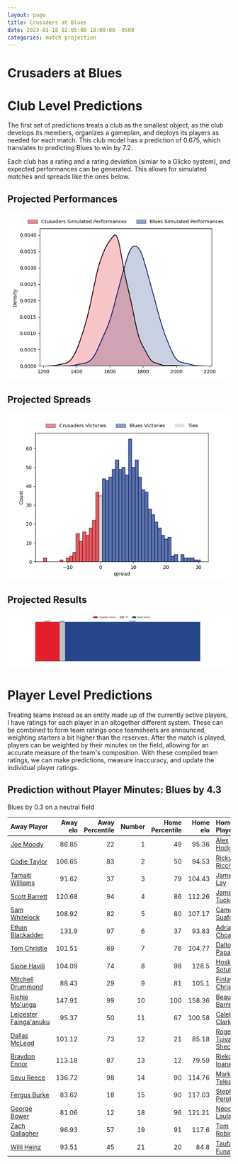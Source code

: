 ```yaml
---  
layout: page  
title: Crusaders at Blues  
date: 2023-03-18 02:05:00 18:00:00 -0500  
categories: match projection  
---
```

# Crusaders at Blues

# Club Level Predictions


The first set of predictions treats a club as the smallest object, as the club develops its members, organizes a gameplan, and deploys its players as needed for each match. This club model has a prediction of 0.675, which translates to predicting Blues to win by 7.2.

Each club has a rating and a rating deviation (simiar to a Glicko system), and expected performances can be generated. This allows for simulated matches and spreads like the ones below.
## Projected Performances


![Projected Performances](plots/performances_2023-03-18-Blues-Crusaders.png)
## Projected Spreads


![Projected Spreads](plots/spreads_2023-03-18-Blues-Crusaders.png)
## Projected Results


![Projected Results](plots/resultbar_2023-03-18-Blues-Crusaders.png)
# Player Level Predictions


Treating teams instead as an entity made up of the currently active players, I have ratings for each player in an altogether different system. These can be combined to form team ratings once teamsheets are announced, weighting starters a bit higher than the reserves. After the match is played, players can be weighted by their minutes on the field, allowing for an accurate measure of the team's composition. With these compiled team ratings, we can make predictions, measure inaccuracy, and update the individual player ratings.
## Prediction without Player Minutes: Blues by 4.3


Blues by 0.3 on a neutral field



| Away Player                                                                 |   Away elo |   Away Percentile |   Number |   Home Percentile |   Home elo | Home Player                                                           |
|:----------------------------------------------------------------------------|-----------:|------------------:|---------:|------------------:|-----------:|:----------------------------------------------------------------------|
| [Joe Moody](..//playerfiles//JoeMoody_cleaned.md)                           |      86.85 |                22 |        1 |                49 |      95.36 | [Alex Hodgman](..//playerfiles//AlexHodgman_cleaned.md)               |
| [Codie Taylor](..//playerfiles//CodieTaylor_cleaned.md)                     |     106.65 |                83 |        2 |                50 |      94.53 | [Ricky Riccitelli](..//playerfiles//RickyRiccitelli_cleaned.md)       |
| [Tamaiti Williams](..//playerfiles//TamaitiWilliams_cleaned.md)             |      91.62 |                37 |        3 |                79 |     104.43 | [James Lay](..//playerfiles//JamesLay_cleaned.md)                     |
| [Scott Barrett](..//playerfiles//ScottBarrett_cleaned.md)                   |     120.68 |                94 |        4 |                86 |     112.26 | [James Tucker](..//playerfiles//JamesTucker_cleaned.md)               |
| [Sam Whitelock](..//playerfiles//SamWhitelock_cleaned.md)                   |     108.92 |                82 |        5 |                80 |     107.17 | [Cameron Suafoa](..//playerfiles//CameronSuafoa_cleaned.md)           |
| [Ethan Blackadder](..//playerfiles//EthanBlackadder_cleaned.md)             |     131.9  |                97 |        6 |                37 |      93.83 | [Adrian Choat](..//playerfiles//AdrianChoat_cleaned.md)               |
| [Tom Christie](..//playerfiles//TomChristie_cleaned.md)                     |     101.51 |                69 |        7 |                76 |     104.77 | [Dalton Papali'i](..//playerfiles//DaltonPapali'i_cleaned.md)         |
| [Sione Havili](..//playerfiles//SioneHavili_cleaned.md)                     |     104.09 |                74 |        8 |                98 |     128.5  | [Hoskins Sotutu](..//playerfiles//HoskinsSotutu_cleaned.md)           |
| [Mitchell Drummond](..//playerfiles//MitchellDrummond_cleaned.md)           |      88.43 |                29 |        9 |                81 |     105.1  | [Finlay Christie](..//playerfiles//FinlayChristie_cleaned.md)         |
| [Richie Mo'unga](..//playerfiles//RichieMo'unga_cleaned.md)                 |     147.91 |                99 |       10 |               100 |     158.36 | [Beauden Barrett](..//playerfiles//BeaudenBarrett_cleaned.md)         |
| [Leicester Fainga'anuku](..//playerfiles//LeicesterFainga'anuku_cleaned.md) |      95.37 |                50 |       11 |                67 |     100.58 | [Caleb Clarke](..//playerfiles//CalebClarke_cleaned.md)               |
| [Dallas McLeod](..//playerfiles//DallasMcLeod_cleaned.md)                   |     101.12 |                73 |       12 |                21 |      85.18 | [Roger Tuivasa-Sheck](..//playerfiles//RogerTuivasa-Sheck_cleaned.md) |
| [Braydon Ennor](..//playerfiles//BraydonEnnor_cleaned.md)                   |     113.18 |                87 |       13 |                12 |      79.59 | [Rieko Ioane](..//playerfiles//RiekoIoane_cleaned.md)                 |
| [Sevu Reece](..//playerfiles//SevuReece_cleaned.md)                         |     136.72 |                98 |       14 |                90 |     114.76 | [Mark Telea](..//playerfiles//MarkTelea_cleaned.md)                   |
| [Fergus Burke](..//playerfiles//FergusBurke_cleaned.md)                     |      83.62 |                18 |       15 |                90 |     117.03 | [Stephen Perofeta](..//playerfiles//StephenPerofeta_cleaned.md)       |
| [George Bower](..//playerfiles//GeorgeBower_cleaned.md)                     |      81.06 |                12 |       18 |                96 |     121.21 | [Nepo Laulala](..//playerfiles//NepoLaulala_cleaned.md)               |
| [Zach Gallagher](..//playerfiles//ZachGallagher_cleaned.md)                 |      96.93 |                57 |       19 |                91 |     117.6  | [Tom Robinson](..//playerfiles//TomRobinson_cleaned.md)               |
| [Willi Heinz](..//playerfiles//WilliHeinz_cleaned.md)                       |      93.51 |                45 |       21 |                20 |      84.8  | [Taufa Funaki](..//playerfiles//TaufaFunaki_cleaned.md)               |

